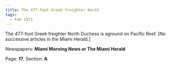 ```yaml
---  
title: The 477-foot Greek freighter North  
tags:  
  - Feb 1971  
---  
```

  
The 477-foot Greek freighter North Duchess is aground on Pacific Reef. [No successive articles in the Miami Herald.]  
  
Newspapers: **Miami Morning News or The Miami Herald**  
  
Page: **17**, Section: **A** 
